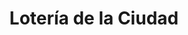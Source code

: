 ---
title: "Lotería de la Ciudad"
url: /ciudad-autonoma-de-buenos-aires/loteria-de-la-ciudad-bernardo-de-irigoyen/
shop: Lotterie
---